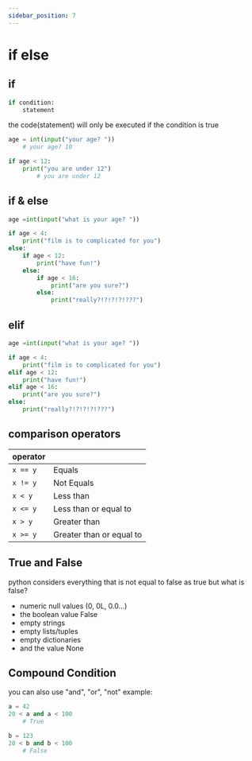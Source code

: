 ```yaml
---
sidebar_position: 7
---
```


# if else

## if

```py
if condition:
    statement
```

the code(statement) will only be executed if the condition is true

```py
age = int(input("your age? "))
    # your age? 10

if age < 12:
    print("you are under 12")
        # you are under 12
```

## if & else

```py
age =int(input("what is your age? "))

if age < 4:
    print("film is to complicated for you")
else:
    if age < 12:
        print("have fun!")
    else:
        if age < 16:
            print("are you sure?")
        else:
            print("really?!?!?!?!???")
```

## elif

```py
age =int(input("what is your age? "))

if age < 4:
    print("film is to complicated for you")
elif age < 12:
    print("have fun!")
elif age < 16:
    print("are you sure?")
else:
    print("really?!?!?!?!???")
```

## comparison operators

| operator |                          |
| -------- | ------------------------ |
| ``x == y``   | Equals                   |
| ``x != y``   | Not Equals               |
| ``x < y``    | Less than                |
| ``x <= y``   | Less than or equal to    |
| ``x > y``    | Greater than             |
| ``x >= y``   | Greater than or equal to |

## True and False

python considers everything that is not equal to false as true
but what is false?

- numeric null values (0, 0L, 0.0...)
- the boolean value False
- empty strings
- empty lists/tuples
- empty dictionaries
- and the value None

## Compound Condition

you can also use "and", "or", "not"
example:

```py
a = 42
20 < a and a < 100
    # True

b = 123
20 < b and b < 100
    # False
```

